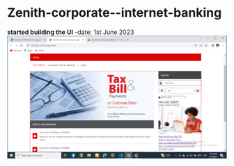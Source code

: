 # Zenith-corporate--internet-banking

**started building the UI**
-date: 1st June 2023
![](./img/Screenshot%20(5).png)